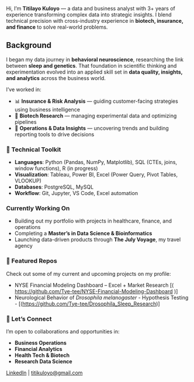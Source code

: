 
Hi, I’m **Titilayo Kuloyo** — a data and business analyst with 3+ years of experience transforming complex data into strategic insights. I blend technical precision with cross-industry experience in **biotech, insurance, and finance** to solve real-world problems.

## Background
I began my data journey in **behavioral neuroscience**, researching the link between **sleep and genetics**. That foundation in scientific thinking and experimentation evolved into an applied skill set in **data quality, insights, and analytics** across the business world.

I’ve worked in:
- 📊 **Insurance & Risk Analysis** — guiding customer-facing strategies using business intelligence
- 🧬 **Biotech Research** — managing experimental data and optimizing pipelines
- 💼 **Operations & Data Insights** — uncovering trends and building reporting tools to drive decisions

### 🔧 Technical Toolkit
- **Languages**: Python (Pandas, NumPy, Matplotlib), SQL (CTEs, joins, window functions), R (in progress)
- **Visualization**: Tableau, Power BI, Excel (Power Query, Pivot Tables, VLOOKUP)
- **Databases**: PostgreSQL, MySQL
- **Workflow**: Git, Jupyter, VS Code, Excel automation

###  Currently Working On
- Building out my portfolio with projects in healthcare, finance, and operations
- Completing a **Master’s in Data Science & Bioinformatics** 
- Launching data-driven products through **The July Voyage**, my travel agency

### 📁 Featured Repos
Check out some of my current and upcoming projects on my profile:
-  NYSE Financial Modeling Dashboard – Excel + Market Research [( https://github.com/Tye-tee/NYSE-Financial-Modeling-Dashboard )]
- Neurological Behavior of *Drosophila melanogaster* - Hypothesis Testing - [(https://github.com/Tye-tee/Drosophila_Sleep_Research)]

### 💬 Let’s Connect
I’m open to collaborations and opportunities in:
- **Business Operations**
- **Financial Analytics**
- **Health Tech & Biotech**
- **Research Data Science**

 [LinkedIn](https://www.linkedin.com/in/titilayokuloyo)  | titikuloyo@gmail.com

